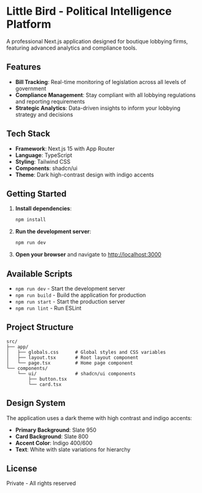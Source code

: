 # Little Bird - Political Intelligence Platform

A professional Next.js application designed for boutique lobbying firms, featuring advanced analytics and compliance tools.

## Features

- **Bill Tracking**: Real-time monitoring of legislation across all levels of government
- **Compliance Management**: Stay compliant with all lobbying regulations and reporting requirements  
- **Strategic Analytics**: Data-driven insights to inform your lobbying strategy and decisions

## Tech Stack

- **Framework**: Next.js 15 with App Router
- **Language**: TypeScript
- **Styling**: Tailwind CSS
- **Components**: shadcn/ui
- **Theme**: Dark high-contrast design with indigo accents

## Getting Started

1. **Install dependencies**:
   ```bash
   npm install
   ```

2. **Run the development server**:
   ```bash
   npm run dev
   ```

3. **Open your browser** and navigate to [http://localhost:3000](http://localhost:3000)

## Available Scripts

- `npm run dev` - Start the development server
- `npm run build` - Build the application for production
- `npm run start` - Start the production server
- `npm run lint` - Run ESLint

## Project Structure

```
src/
├── app/
│   ├── globals.css      # Global styles and CSS variables
│   ├── layout.tsx       # Root layout component
│   └── page.tsx         # Home page component
└── components/
    └── ui/              # shadcn/ui components
        ├── button.tsx
        └── card.tsx
```

## Design System

The application uses a dark theme with high contrast and indigo accents:
- **Primary Background**: Slate 950
- **Card Background**: Slate 800  
- **Accent Color**: Indigo 400/600
- **Text**: White with slate variations for hierarchy

## License

Private - All rights reserved